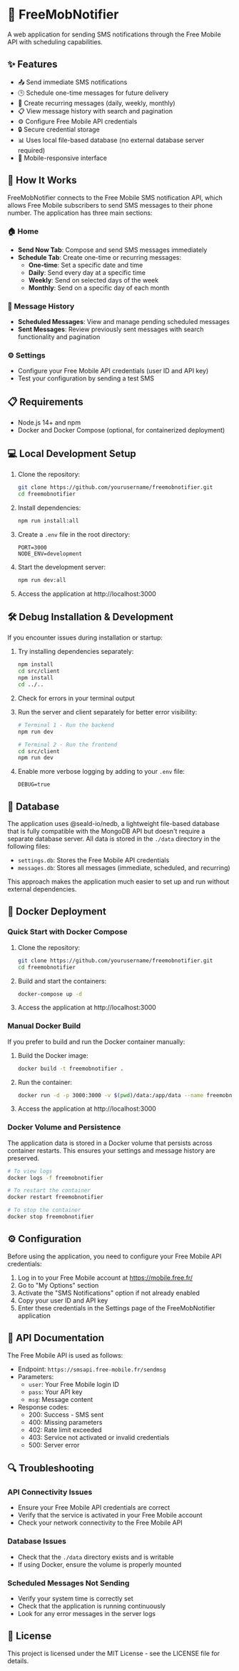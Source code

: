# 📱 FreeMobNotifier

A web application for sending SMS notifications through the Free Mobile API with scheduling capabilities.

## ✨ Features

- 📤 Send immediate SMS notifications
- 🕒 Schedule one-time messages for future delivery
- 🔁 Create recurring messages (daily, weekly, monthly)
- 📋 View message history with search and pagination
- ⚙️ Configure Free Mobile API credentials
- 🔒 Secure credential storage
- 📊 Uses local file-based database (no external database server required)
- 📱 Mobile-responsive interface

## 🚀 How It Works

FreeMobNotifier connects to the Free Mobile SMS notification API, which allows Free Mobile subscribers to send SMS messages to their phone number. The application has three main sections:

### 🏠 Home

- **Send Now Tab**: Compose and send SMS messages immediately
- **Schedule Tab**: Create one-time or recurring messages:
  - **One-time**: Set a specific date and time
  - **Daily**: Send every day at a specific time
  - **Weekly**: Send on selected days of the week
  - **Monthly**: Send on a specific day of each month

### 📝 Message History

- **Scheduled Messages**: View and manage pending scheduled messages
- **Sent Messages**: Review previously sent messages with search functionality and pagination

### ⚙️ Settings

- Configure your Free Mobile API credentials (user ID and API key)
- Test your configuration by sending a test SMS

## 📋 Requirements

- Node.js 14+ and npm
- Docker and Docker Compose (optional, for containerized deployment)

## 💻 Local Development Setup

1. Clone the repository:
   ```bash
   git clone https://github.com/yourusername/freemobnotifier.git
   cd freemobnotifier
   ```

2. Install dependencies:
   ```bash
   npm run install:all
   ```

3. Create a `.env` file in the root directory:
   ```
   PORT=3000
   NODE_ENV=development
   ```

4. Start the development server:
   ```bash
   npm run dev:all
   ```

5. Access the application at http://localhost:3000

## 🛠️ Debug Installation & Development

If you encounter issues during installation or startup:

1. Try installing dependencies separately:
   ```bash
   npm install
   cd src/client
   npm install
   cd ../..
   ```

2. Check for errors in your terminal output

3. Run the server and client separately for better error visibility:
   ```bash
   # Terminal 1 - Run the backend
   npm run dev
   
   # Terminal 2 - Run the frontend
   cd src/client
   npm run dev
   ```

4. Enable more verbose logging by adding to your `.env` file:
   ```
   DEBUG=true
   ```

## 💾 Database

The application uses @seald-io/nedb, a lightweight file-based database that is fully compatible with the MongoDB API but doesn't require a separate database server. All data is stored in the `./data` directory in the following files:

- `settings.db`: Stores the Free Mobile API credentials
- `messages.db`: Stores all messages (immediate, scheduled, and recurring)

This approach makes the application much easier to set up and run without external dependencies.

## 🐳 Docker Deployment

### Quick Start with Docker Compose

1. Clone the repository:
   ```bash
   git clone https://github.com/yourusername/freemobnotifier.git
   cd freemobnotifier
   ```

2. Build and start the containers:
   ```bash
   docker-compose up -d
   ```

3. Access the application at http://localhost:3000

### Manual Docker Build

If you prefer to build and run the Docker container manually:

1. Build the Docker image:
   ```bash
   docker build -t freemobnotifier .
   ```

2. Run the container:
   ```bash
   docker run -d -p 3000:3000 -v $(pwd)/data:/app/data --name freemobnotifier freemobnotifier
   ```

3. Access the application at http://localhost:3000

### Docker Volume and Persistence

The application data is stored in a Docker volume that persists across container restarts. This ensures your settings and message history are preserved.

```bash
# To view logs
docker logs -f freemobnotifier

# To restart the container
docker restart freemobnotifier

# To stop the container
docker stop freemobnotifier
```

## ⚙️ Configuration

Before using the application, you need to configure your Free Mobile API credentials:

1. Log in to your Free Mobile account at https://mobile.free.fr/
2. Go to "My Options" section
3. Activate the "SMS Notifications" option if not already enabled
4. Copy your user ID and API key
5. Enter these credentials in the Settings page of the FreeMobNotifier application

## 📡 API Documentation

The Free Mobile API is used as follows:

- Endpoint: `https://smsapi.free-mobile.fr/sendmsg`
- Parameters:
  - `user`: Your Free Mobile login ID
  - `pass`: Your API key
  - `msg`: Message content
- Response codes:
  - 200: Success - SMS sent
  - 400: Missing parameters
  - 402: Rate limit exceeded
  - 403: Service not activated or invalid credentials
  - 500: Server error

## 🔍 Troubleshooting

### API Connectivity Issues
- Ensure your Free Mobile API credentials are correct
- Verify that the service is activated in your Free Mobile account
- Check your network connectivity to the Free Mobile API

### Database Issues
- Check that the `./data` directory exists and is writable
- If using Docker, ensure the volume is properly mounted

### Scheduled Messages Not Sending
- Verify your system time is correctly set
- Check that the application is running continuously
- Look for any error messages in the server logs

## 📄 License

This project is licensed under the MIT License - see the LICENSE file for details. 
